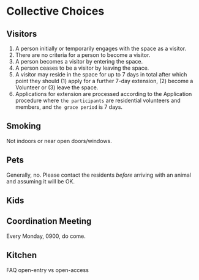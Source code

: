 # Collective Choices

## Visitors
1. A person initially or temporarily engages with the space as a visitor.
1. There are no criteria for a person to become a visitor.
1. A person becomes a visitor by entering the space.
1. A person ceases to be a visitor by leaving the space.
1. A visitor may reside in the space for up to 7 days in total after which point they should (1) apply for a further 7-day extension, (2) become a Volunteer or (3) leave the space.
1. Applications for extension are processed according to the Application procedure where `the participants` are residential volunteers and members, and `the grace period` is 7 days.

## Smoking
Not indoors or near open doors/windows.

## Pets
Generally, no. Please contact the residents *before* arriving with an animal and assuming it will be OK.

## Kids

## Coordination Meeting
Every Monday, 0900, do come.

## Kitchen

FAQ
open-entry vs open-access
